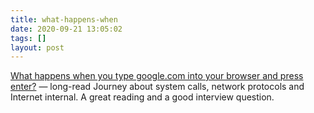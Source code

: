 ```yaml
---
title: what-happens-when
date: 2020-09-21 13:05:02
tags: []
layout: post
---
```


[What happens when you type google.com into your browser and press enter?](https://github.com/alex/what-happens-when)  — long-read Journey about system calls, network protocols and Internet internal. A great reading and a good interview question.
